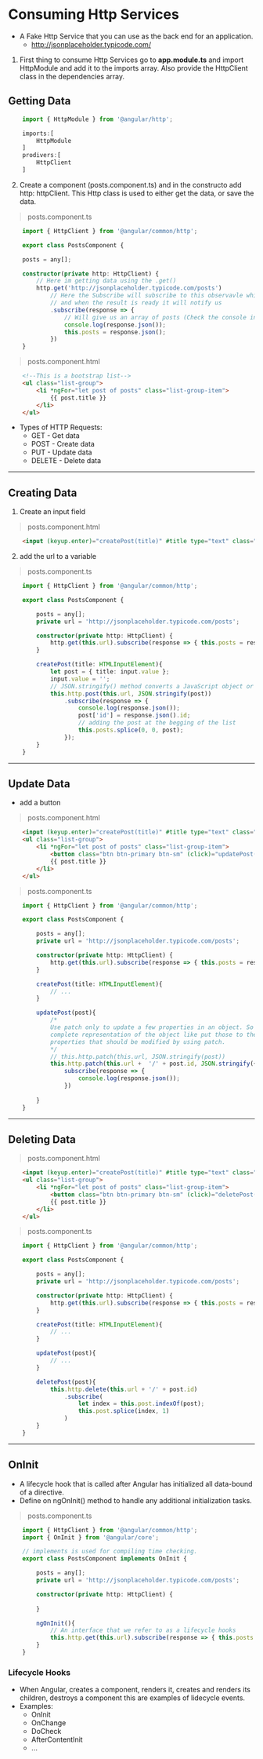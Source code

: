 # Consuming Http Services

* A Fake Http Service that you can use as the back end for an application.
    * http://jsonplaceholder.typicode.com/

1. First thing to consume Http Services go to **app.module.ts** and import HttpModule and add it to the imports array. Also provide the HttpClient class in the dependencies array.

## Getting Data

```TypeScript
    import { HttpModule } from '@angular/http';

    imports:[
        HttpModule
    ]
    prodivers:[
        HttpClient
    ]
```

2. Create a component (posts.component.ts) and in the constructo add http: httpClient. This Http class is used to either get the data, or save the data.

> posts.component.ts
```TypeScript
    import { HttpClient } from '@angular/common/http';

    export class PostsComponent {

    posts = any[];

    constructor(private http: HttpClient) {
        // Here im getting data using the .get()
        http.get('http://jsonplaceholder.typicode.com/posts')
            // Here the Subscribe will subscribe to this observavle which is the get()
            // and when the result is ready it will notify us
            .subscribe(response => {
                // Will give us an array of posts (Check the console in the browser)
                console.log(response.json()); 
                this.posts = response.json();
            }) 
    }
```
> posts.component.html
```HTML
    <!--This is a bootstrap list-->
    <ul class="list-group">
        <li *ngFor="let post of posts" class="list-group-item">
            {{ post.title }}
        </li>
    </ul>
```

* Types of HTTP Requests:
    * GET - Get data
    * POST - Create data
    * PUT - Update data
    * DELETE - Delete data

---

## Creating Data

1. Create an input field
> posts.component.html
```HTML
    <input (keyup.enter)="createPost(title)" #title type="text" class="form-control">
```

2. add the url to a variable
> posts.component.ts
```TypeScript
    import { HttpClient } from '@angular/common/http';

    export class PostsComponent {

        posts = any[];
        private url = 'http://jsonplaceholder.typicode.com/posts';

        constructor(private http: HttpClient) {
            http.get(this.url).subscribe(response => { this.posts = response.json(); }) 
        }

        createPost(title: HTMLInputElement){
            let post = { title: input.value };
            input.value = '';
            // JSON.stringify() method converts a JavaScript object or value to a JSON string
            this.http.post(this.url, JSON.stringify(post))
                .subscribe(response => {
                    console.log(response.json());
                    post['id'] = response.json().id;
                    // adding the post at the begging of the list
                    this.posts.splice(0, 0, post);
                });
        }
    }
```

---

## Update Data

* add a button
> posts.component.html
```HTML
    <input (keyup.enter)="createPost(title)" #title type="text" class="form-control">
    <ul class="list-group">
        <li *ngFor="let post of posts" class="list-group-item">
            <button class="btn btn-primary btn-sm" (click)="updatePost(post)">UPDATE</button>
            {{ post.title }}
        </li>
    </ul>
```

> posts.component.ts
```TypeScript
    import { HttpClient } from '@angular/common/http';

    export class PostsComponent {

        posts = any[];
        private url = 'http://jsonplaceholder.typicode.com/posts';

        constructor(private http: HttpClient) {
            http.get(this.url).subscribe(response => { this.posts = response.json(); }) 
        }

        createPost(title: HTMLInputElement){
            // ...
        }

        updatePost(post){
            /*
            Use patch only to update a few properties in an object. So instead of sending the 
            complete representation of the object like put those to the server, we only send the 
            properties that should be modified by using patch.
            */
            // this.http.patch(this.url, JSON.stringify(post))
            this.http.patch(this.url +  '/' + post.id, JSON.stringify({isRead: true})).
                subscribe(response => {
                    console.log(response.json());
                })
            
        }
    }
```

---

## Deleting Data

> posts.component.html
```HTML
    <input (keyup.enter)="createPost(title)" #title type="text" class="form-control">
    <ul class="list-group">
        <li *ngFor="let post of posts" class="list-group-item">
            <button class="btn btn-primary btn-sm" (click)="deletePost(post)">DELETE</button>
            {{ post.title }}
        </li>
    </ul>
```

> posts.component.ts
```TypeScript
    import { HttpClient } from '@angular/common/http';

    export class PostsComponent {

        posts = any[];
        private url = 'http://jsonplaceholder.typicode.com/posts';

        constructor(private http: HttpClient) {
            http.get(this.url).subscribe(response => { this.posts = response.json(); }) 
        }

        createPost(title: HTMLInputElement){
            // ...
        }

        updatePost(post){
            // ...   
        }

        deletePost(post){
            this.http.delete(this.url + '/' + post.id)
                .subscribe(
                    let index = this.post.indexOf(post);
                    this.post.splice(index, 1)
                )
        }
    }
```

---

## OnInit
* A lifecycle hook that is called after Angular has initialized all data-bound of a directive.
* Define on ngOnInit() method to handle any additional initialization tasks.

> posts.component.ts
```TypeScript
    import { HttpClient } from '@angular/common/http';
    import { OnInit } from '@angular/core';

    // implements is used for compiling time checking.
    export class PostsComponent implements OnInit {

        posts = any[];
        private url = 'http://jsonplaceholder.typicode.com/posts';

        constructor(private http: HttpClient) {
            
        }

        ngOnInit(){
            // An interface that we refer to as a lifecycle hooks
            this.http.get(this.url).subscribe(response => { this.posts = response.json(); }) 
        }
    }
```

### Lifecycle Hooks
* When Angular, creates a component, renders it, creates and renders its children, 
destroys a component this are examples of lidecycle events.
* Examples:
    * OnInit
    * OnChange
    * DoCheck
    * AfterContentInit
    * ...

